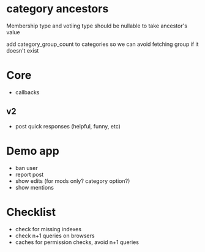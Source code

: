 # category ancestors

Membership type and votiing type should be nullable to take ancestor's value

add category_group_count to categories so we can avoid fetching group if it doesn't exist

# Core

* callbacks

## v2

* post quick responses (helpful, funny, etc)

# Demo app

* ban user
* report post
* show edits (for mods only? category option?)
* show mentions

# Checklist

* check for missing indexes
* check n+1 queries on browsers
* caches for permission checks, avoid n+1 queries

